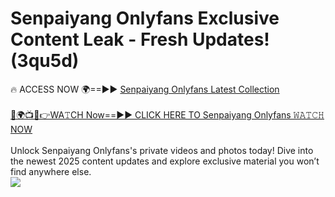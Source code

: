 # Senpaiyang Onlyfans Exclusive Content Leak - Fresh Updates! (3qu5d)

🔥 ACCESS NOW 🌍==►► <a href="https://tinyurl.com/kvy9nzfs" rel="nofollow">Senpaiyang Onlyfans Latest Collection</a>
<br><br>
[🔴🌍📺📱👉WA𝚃CH Now==►► CLICK HERE TO Senpaiyang Onlyfans 𝚆𝙰𝚃𝙲𝙷 NOW](https://tinyurl.com/kvy9nzfs)
<br><br>
Unlock Senpaiyang Onlyfans's private videos and photos today! Dive into the newest 2025 content updates and explore exclusive material you won’t find anywhere else.
<br>
<a href="https://tinyurl.com/kvy9nzfs" rel="nofollow" data-target="animated-image.originalLink"><img src="https://camo.githubusercontent.com/8a4f000d20f83aca3bf7ec5f350d767afa0574a8a352519fd8cfa583a6f93a33/68747470733a2f2f692e696d6775722e636f6d2f644a486b345a712e676966" data-canonical-src="https://i.imgur.com/dJHk4Zq.gif" style="max-width: 100%; display: inline-block;" data-target="animated-image.originalImage"></a>
<br>
